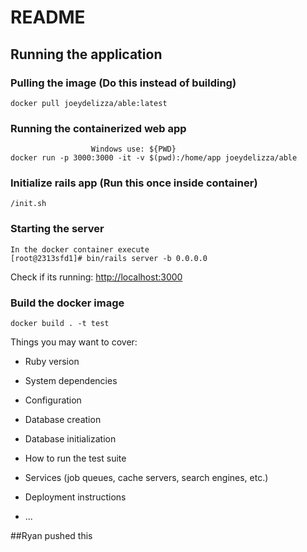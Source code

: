 # README

## Running the application

### Pulling the image (Do this instead of building)
```
docker pull joeydelizza/able:latest
```


### Running the containerized web app
```
                  Windows use: ${PWD}
docker run -p 3000:3000 -it -v $(pwd):/home/app joeydelizza/able
```

### Initialize rails app (Run this once inside container)
```
/init.sh
```

### Starting the server 
```
In the docker container execute
[root@2313sfd1]# bin/rails server -b 0.0.0.0
```
Check if its running: <http://localhost:3000>



### Build the docker image
``` 
docker build . -t test
```


Things you may want to cover:

* Ruby version

* System dependencies

* Configuration

* Database creation

* Database initialization

* How to run the test suite

* Services (job queues, cache servers, search engines, etc.)

* Deployment instructions

* ...


##Ryan pushed this